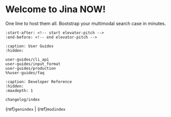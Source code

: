 # Welcome to Jina NOW!

One line to host them all. Bootstrap your multimodal search case in minutes.

```{include} main.md
:start-after: <!-- start elevator-pitch -->
:end-before: <!-- end elevator-pitch -->
```

```{toctree}
:caption: User Guides
:hidden:

user-guides/cli_api
user-guides/input_format
user-guides/production
%%user-guides/faq

```

```{toctree}
:caption: Developer Reference
:hidden:
:maxdepth: 1

changelog/index
```

{ref}`genindex` | {ref}`modindex`


